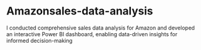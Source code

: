 # Amazonsales-data-analysis
I conducted comprehensive sales data analysis for Amazon and developed an interactive Power BI dashboard, enabling data-driven insights for informed decision-making
